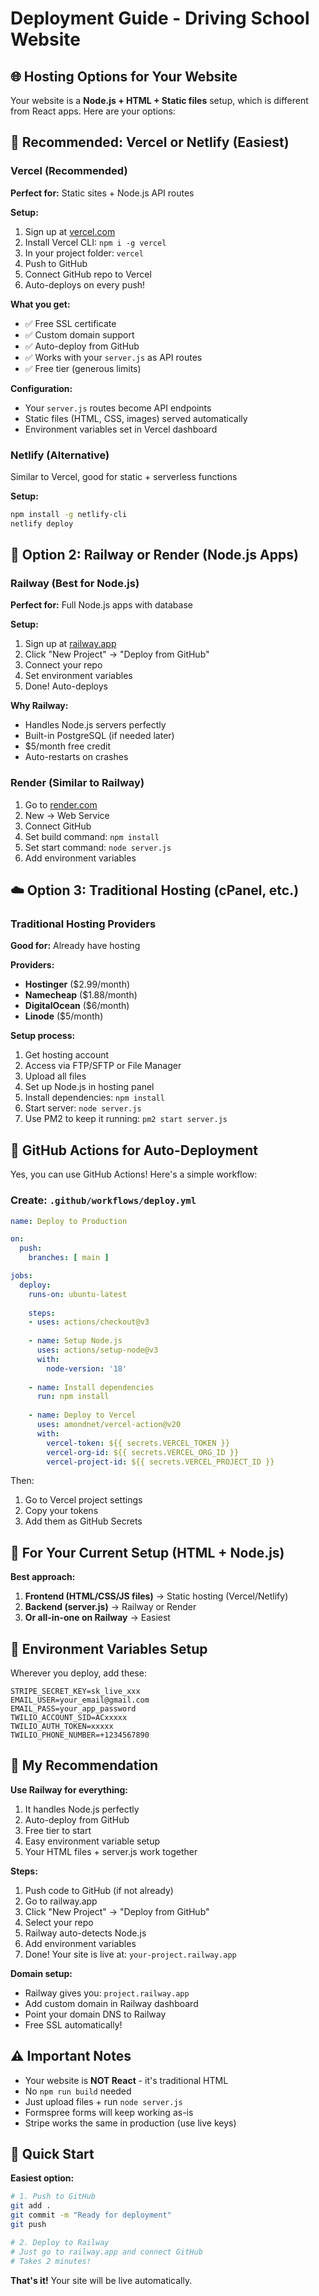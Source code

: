 # Deployment Guide - Driving School Website

## 🌐 Hosting Options for Your Website

Your website is a **Node.js + HTML + Static files** setup, which is different from React apps. Here are your options:

## 🎯 Recommended: Vercel or Netlify (Easiest)

### **Vercel** (Recommended)

**Perfect for:** Static sites + Node.js API routes

**Setup:**
1. Sign up at [vercel.com](https://vercel.com)
2. Install Vercel CLI: `npm i -g vercel`
3. In your project folder: `vercel`
4. Push to GitHub
5. Connect GitHub repo to Vercel
6. Auto-deploys on every push!

**What you get:**
- ✅ Free SSL certificate
- ✅ Custom domain support
- ✅ Auto-deploy from GitHub
- ✅ Works with your `server.js` as API routes
- ✅ Free tier (generous limits)

**Configuration:**
- Your `server.js` routes become API endpoints
- Static files (HTML, CSS, images) served automatically
- Environment variables set in Vercel dashboard

### **Netlify** (Alternative)

Similar to Vercel, good for static + serverless functions

**Setup:**
```bash
npm install -g netlify-cli
netlify deploy
```

## 🐳 Option 2: Railway or Render (Node.js Apps)

### **Railway** (Best for Node.js)

**Perfect for:** Full Node.js apps with database

**Setup:**
1. Sign up at [railway.app](https://railway.app)
2. Click "New Project" → "Deploy from GitHub"
3. Connect your repo
4. Set environment variables
5. Done! Auto-deploys

**Why Railway:**
- Handles Node.js servers perfectly
- Built-in PostgreSQL (if needed later)
- $5/month free credit
- Auto-restarts on crashes

### **Render** (Similar to Railway)

1. Go to [render.com](https://render.com)
2. New → Web Service
3. Connect GitHub
4. Set build command: `npm install`
5. Set start command: `node server.js`
6. Add environment variables

## ☁️ Option 3: Traditional Hosting (cPanel, etc.)

### **Traditional Hosting Providers**

**Good for:** Already have hosting

**Providers:**
- **Hostinger** ($2.99/month)
- **Namecheap** ($1.88/month)
- **DigitalOcean** ($6/month)
- **Linode** ($5/month)

**Setup process:**
1. Get hosting account
2. Access via FTP/SFTP or File Manager
3. Upload all files
4. Set up Node.js in hosting panel
5. Install dependencies: `npm install`
6. Start server: `node server.js`
7. Use PM2 to keep it running: `pm2 start server.js`

## 🚀 GitHub Actions for Auto-Deployment

Yes, you can use GitHub Actions! Here's a simple workflow:

### Create: `.github/workflows/deploy.yml`

```yaml
name: Deploy to Production

on:
  push:
    branches: [ main ]

jobs:
  deploy:
    runs-on: ubuntu-latest
    
    steps:
    - uses: actions/checkout@v3
    
    - name: Setup Node.js
      uses: actions/setup-node@v3
      with:
        node-version: '18'
    
    - name: Install dependencies
      run: npm install
    
    - name: Deploy to Vercel
      uses: amondnet/vercel-action@v20
      with:
        vercel-token: ${{ secrets.VERCEL_TOKEN }}
        vercel-org-id: ${{ secrets.VERCEL_ORG_ID }}
        vercel-project-id: ${{ secrets.VERCEL_PROJECT_ID }}
```

Then:
1. Go to Vercel project settings
2. Copy your tokens
3. Add them as GitHub Secrets

## 📝 For Your Current Setup (HTML + Node.js)

**Best approach:**

1. **Frontend (HTML/CSS/JS files)** → Static hosting (Vercel/Netlify)
2. **Backend (server.js)** → Railway or Render
3. **Or all-in-one on Railway** → Easiest

## 🔧 Environment Variables Setup

Wherever you deploy, add these:

```env
STRIPE_SECRET_KEY=sk_live_xxx
EMAIL_USER=your_email@gmail.com
EMAIL_PASS=your_app_password
TWILIO_ACCOUNT_SID=ACxxxxx
TWILIO_AUTH_TOKEN=xxxxx
TWILIO_PHONE_NUMBER=+1234567890
```

## 🎯 My Recommendation

**Use Railway for everything:**

1. It handles Node.js perfectly
2. Auto-deploy from GitHub
3. Free tier to start
4. Easy environment variable setup
5. Your HTML files + server.js work together

**Steps:**
1. Push code to GitHub (if not already)
2. Go to railway.app
3. Click "New Project" → "Deploy from GitHub"
4. Select your repo
5. Railway auto-detects Node.js
6. Add environment variables
7. Done! Your site is live at: `your-project.railway.app`

**Domain setup:**
- Railway gives you: `project.railway.app`
- Add custom domain in Railway dashboard
- Point your domain DNS to Railway
- Free SSL automatically!

## ⚠️ Important Notes

- Your website is **NOT React** - it's traditional HTML
- No `npm run build` needed
- Just upload files + run `node server.js`
- Formspree forms will keep working as-is
- Stripe works the same in production (use live keys)

## 🚀 Quick Start

**Easiest option:**

```bash
# 1. Push to GitHub
git add .
git commit -m "Ready for deployment"
git push

# 2. Deploy to Railway
# Just go to railway.app and connect GitHub
# Takes 2 minutes!
```

**That's it!** Your site will be live automatically.

